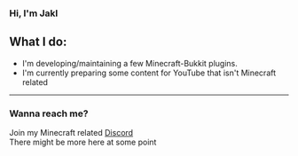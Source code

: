 ### Hi, I'm Jakl

## What I do:
- I'm developing/maintaining a few Minecraft-Bukkit plugins.
- I'm currently preparing some content for YouTube that isn't Minecraft related

---

### Wanna reach me?
Join my Minecraft related [Discord](https://discord.gg/mF7GpK2vJU)  
There might be more here at some point

